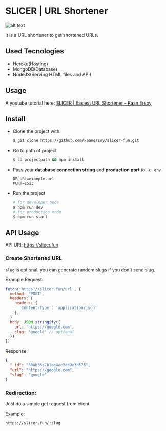# SLICER | URL Shortener

![alt text](https://github.com/kaanersoy/slicer-fun/blob/main/public/assets/slicer-logo-purp.svg)

It is a URL shortener to get shortened URLs.

## Used Tecnologies

- Heroku(Hosting)
- MongoDB(Database)
- NodeJS(Serving HTML files and API)

## Usage

A youtube tutorial here: [SLICER | Easiest URL Shortener - Kaan Ersoy](https://youtu.be/42bQf-04q6Y)

## Install

- Clone the project with:

  ```bash
  $ git clone https://github.com/kaanersoy/slicer-fun.git
  ```

- Go to path of project

  ```bash
  $ cd projectpath && npm install
  ```

- Pass your **database connection string** and **production port** to -> `.env`

  ```
  DB_URL=example.url
  PORT=1523
  ```

- Run the project

  ```bash
  # for developer mode
  $ npm run dev
  # for production mode
  $ npm run start
  ```

## API Usage

API URI: https://slicer.fun

### Create Shortened URL

`slug` is optional, you can generate random slugs if you don't send slug.

Example Request:

```js
fetch('https://slicer.fun/url', {
  method: 'POST',
  headers: {
    headers: {
      'Content-Type': 'application/json'
    },
  }
  body: JSON.stringify({
    url: 'https://google.com',
    slug: 'google' // optional
  })
})
```
Response: 
```json
{
  "_id": "60ab36s7b1ee4cc2dd9e3b576",
  "url": "https://google.com",
  "slug": "google"
}
```

### Redirection:

Just do a simple get request from client.

Example: 
```
https://slicer.fun/:slug
```
